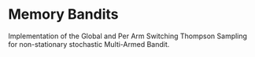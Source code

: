 # Memory Bandits

Implementation of the Global and Per Arm Switching Thompson Sampling for non-stationary stochastic Multi-Armed Bandit.
